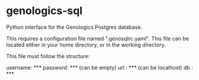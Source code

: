 # genologics-sql
Python interface for the Genologics Postgres database. 

This requires a configuration file named ".genosqlrc.yaml". This file can be located either in your home directory, or in the working directory.

This file must follow the structure:

username: ***
password: *** (can be empty)
url : *** (can be localhost)
db : ***
